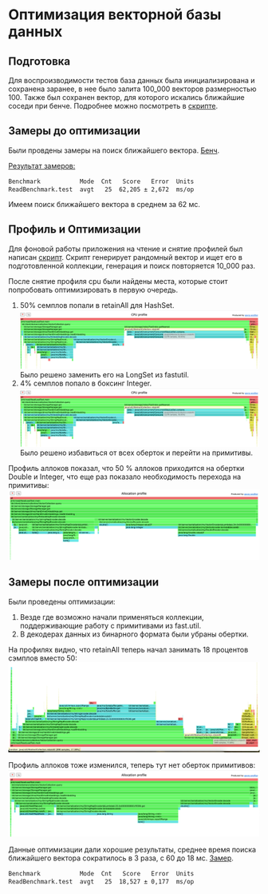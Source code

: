 # Оптимизация векторной базы данных

## Подготовка

Для воспроизводимости тестов база данных была инициализирована и сохранена заранее, в нее было залита 100_000 векторов
размерностью 100.
Также был сохранен вектор, для которого искались ближайшие соседи при бенче.
Подробнее можно посмотреть в [скрипте](./src/jmh/java/jmh/read/Prepare.java).

## Замеры до оптимизации

Были провдены замеры на поиск ближайшего вектора. [Бенч](./src/jmh/java/jmh/read/ReadBenchmark.java).

[Результат замеров:](./jmh/results/before_optimization.txt)

```
Benchmark           Mode  Cnt   Score   Error  Units
ReadBenchmark.test  avgt   25  62,205 ± 2,672  ms/op
```

Имеем поиск ближайшего вектора в среднем за 62 мс.

## Профиль и Оптимизации

Для фоновой работы приложения на чтение и снятие профилей был
написан [скрипт](./src/jmh/java/jmh/read/ReadLoadTest.java).
Скрипт генерирует рандомный вектор и ищет его в подготовленной коллекции, генерация и поиск повторяется 10_000 раз.

После снятие профиля cpu были найдены места, которые стоит попробовать оптимизировать в первую очередь.

1) 50% семплов попали в retainAll для HashSet.
   ![cpu_retain_all.png](./prof/before_optimization/cpu_retain_all.png)
   Было решено заменить его на LongSet из fastutil.
2) 4% семплов попало в боксинг Integer.
   ![cpu_retain_all.png](./prof/before_optimization/cpu_retain_all.png)
   Было решено избавиться от всех оберток и перейти на примитивы.

Профиль аллоков показал, что 50 % аллоков приходится на обертки Double и Integer,
что еще раз показало необходимость перехода на примитивы:
![alloc.png](./prof/before_optimization/alloc.png)

## Замеры после оптимизации

Были проведены оптимизации:

1) Везде где возможно начали применяться коллекции, поддерживающие работу с примитивами из fast.util.
2) В декодерах данных из бинарного формата были убраны обертки.


На профилях видно, что retainAll теперь начал занимать 18 процентов сэмплов вместо 50:
![cpu_retain_all.png](./prof/after_optimization/cpu_retain_all.png)

Профиль аллоков тоже изменился, теперь тут нет оберток примитивов:
![allioc.png](./prof/after_optimization/allioc.png)

Данные оптимизации дали хорошие результаты, среднее время поиска ближайшего вектора сократилось в 3 раза, c 60 до 18 мс.
[Замер](./jmh/results/after_optimization_with_func_integer_fixed.txt).
```
Benchmark           Mode  Cnt   Score   Error  Units
ReadBenchmark.test  avgt   25  18,527 ± 0,177  ms/op
```
